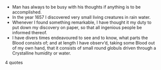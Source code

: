 - Man has always to be busy with his thoughts if anything is to be accomplished.
 - In the year 1657 I discovered very small living creatures in rain water.
 - Whenever I found something remarkable, I have thought it my duty to put down my discovery on paper, so that all ingenious people be informed thereof.
 - I have divers times endeavoured to see and to know, what parts the Blood consists of; and at length I have observ’d, taking some Blood out of my own hand, that it consists of small round globuls driven through a Crystalline humidity or water.

4 quotes